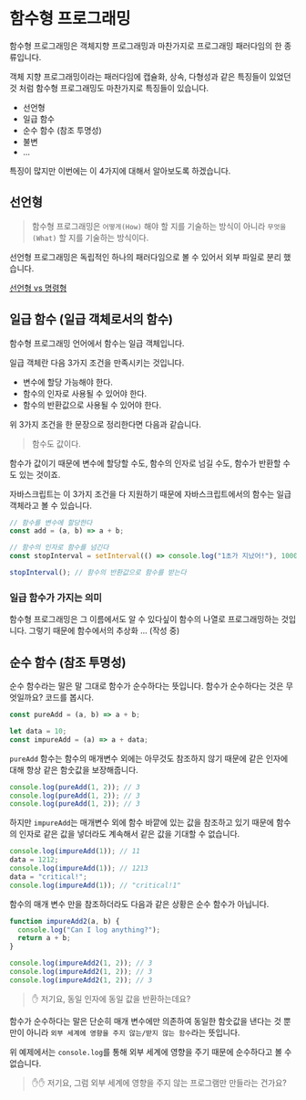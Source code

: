 # 함수형 프로그래밍

함수형 프로그래밍은 객체지향 프로그래밍과 마찬가지로 프로그래밍 패러다임의 한 종류입니다.

객체 지향 프로그래밍이라는 패러다임에 캡슐화, 상속, 다형성과 같은 특징들이 있었던 것 처럼 함수형 프로그래밍도 마찬가지로 특징들이 있습니다.

- 선언형
- 일급 함수
- 순수 함수 (참조 투명성)
- 불변
- ...

특징이 많지만 이번에는 이 4가지에 대해서 알아보도록 하겠습니다.

## 선언형

> 함수형 프로그래밍은 `어떻게(How)` 해야 할 지를 기술하는 방식이 아니라 `무엇을(What)` 할 지를 기술하는 방식이다.

선언형 프로그래밍은 독립적인 하나의 패러다임으로 볼 수 있어서 외부 파일로 분리 했습니다.

[선언형 vs 명령형]("./Declarative.md")

## 일급 함수 (일급 객체로서의 함수)

함수형 프로그래밍 언어에서 함수는 일급 객체입니다.

일급 객체란 다음 3가지 조건을 만족시키는 것입니다.

- 변수에 할당 가능해야 한다.
- 함수의 인자로 사용될 수 있어야 한다.
- 함수의 반환값으로 사용될 수 있어야 한다.

위 3가지 조건을 한 문장으로 정리한다면 다음과 같습니다.

> 함수도 값이다.

함수가 값이기 때문에 변수에 할당할 수도, 함수의 인자로 넘길 수도, 함수가 반환할 수도 있는 것이죠.

자바스크립트는 이 3가지 조건을 다 지원하기 때문에 자바스크립트에서의 함수는 일급 객체라고 볼 수 있습니다.

```js
// 함수를 변수에 할당한다
const add = (a, b) => a + b;

// 함수의 인자로 함수를 넘긴다
const stopInterval = setInterval(() => console.log("1초가 지났어!"), 1000);

stopInterval(); // 함수의 반환값으로 함수를 받는다
```

### 일급 함수가 가지는 의미

함수형 프로그래밍은 그 이름에서도 알 수 있다싶이 함수의 나열로 프로그래밍하는 것입니다. 그렇기 때문에 함수에서의 추상화 ... (작성 중)

## 순수 함수 (참조 투명성)

순수 함수라는 말은 말 그대로 함수가 순수하다는 뜻입니다. 함수가 순수하다는 것은 무엇일까요? 코드를 봅시다.

```js
const pureAdd = (a, b) => a + b;

let data = 10;
const impureAdd = (a) => a + data;
```

`pureAdd` 함수는 함수의 매개변수 외에는 아무것도 참조하지 않기 때문에 같은 인자에 대해 항상 같은 함숫값을 보장해줍니다.

```js
console.log(pureAdd(1, 2)); // 3
console.log(pureAdd(1, 2)); // 3
console.log(pureAdd(1, 2)); // 3
```

하지만 `impureAdd`는 매개변수 외에 함수 바깥에 있는 값을 참조하고 있기 때문에 함수의 인자로 같은 값을 넣더라도 계속해서 같은 값을 기대할 수 없습니다.

```js
console.log(impureAdd(1)); // 11
data = 1212;
console.log(impureAdd(1)); // 1213
data = "critical!";
console.log(impureAdd(1)); // "critical!1"
```

함수의 매개 변수 만을 참조하더라도 다음과 같은 상황은 순수 함수가 아닙니다.

```js
function impureAdd2(a, b) {
  console.log("Can I log anything?");
  return a + b;
}

console.log(impureAdd2(1, 2)); // 3
console.log(impureAdd2(1, 2)); // 3
console.log(impureAdd2(1, 2)); // 3
```

> ✋ 저기요, 동일 인자에 동일 값을 반환하는데요?

함수가 순수하다는 말은 단순히 매개 변수에만 의존하여 동일한 함숫값을 낸다는 것 뿐만이 아니라 `외부 세계에 영향을 주지 않는/받지 않는 함수`라는 뜻입니다.

위 예제에서는 `console.log`를 통해 외부 세계에 영향을 주기 때문에 순수하다고 볼 수 없습니다.

> ✋✋ 저기요, 그럼 외부 세계에 영향을 주지 않는 프로그램만 만들라는 건가요?
